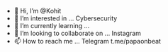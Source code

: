 - 👋 Hi, I’m @Kohit
- 👀 I’m interested in ... Cybersecurity
- 🌱 I’m currently learning ...
- 💞️ I’m looking to collaborate on ... Instagram
- 📫 How to reach me ... Telegram t.me/papaonbeat

<!---
Kohit-kali/Kohit-kali is a ✨ special ✨ repository because its `README.md` (this file) appears on your GitHub profile.
You can click the Preview link to take a look at your changes.
--->

